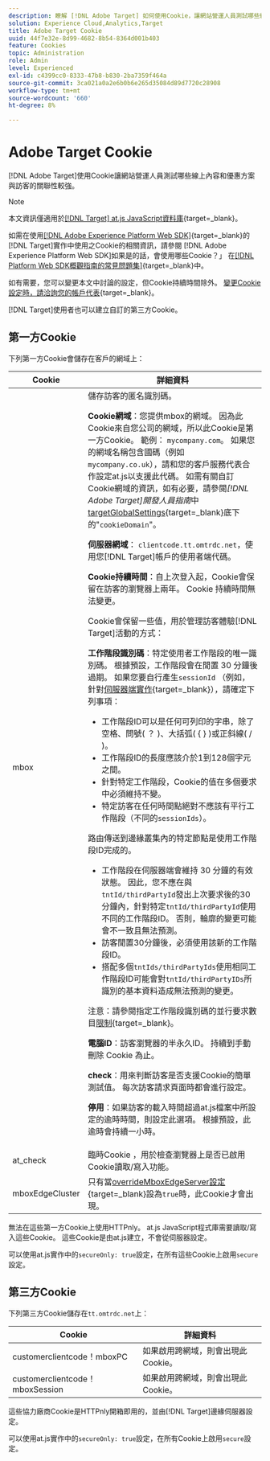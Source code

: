 ```yaml
---
description: 瞭解 [!DNL Adobe Target] 如何使用Cookie，讓網站營運人員測試哪些線上內容和優惠方案與訪客的關聯性較強。
solution: Experience Cloud,Analytics,Target
title: Adobe Target Cookie
uuid: 44f7e32e-8d99-4682-8b54-8364d001b403
feature: Cookies
topic: Administration
role: Admin
level: Experienced
exl-id: c4399cc0-8333-47b8-b830-2ba7359f464a
source-git-commit: 3ca021a0a2e6b0b6e265d35084d89d7720c28908
workflow-type: tm+mt
source-wordcount: '660'
ht-degree: 8%

---
```


# Adobe Target Cookie

[!DNL Adobe Target]使用Cookie讓網站營運人員測試哪些線上內容和優惠方案與訪客的關聯性較強。

>[!NOTE]
>
>本文資訊僅適用於[[!DNL Target] at.js JavaScript資料庫](https://experienceleague.adobe.com/docs/target-dev/developer/client-side/at-js-implementation/functions-overview/targetglobalsettings.html?lang=zh-Hant){target=_blank}。
>
>如需在使用[[!DNL Adobe Experience Platform Web SDK]](https://experienceleague.adobe.com/docs/experience-platform/edge/home.html?lang=zh-Hant){target=_blank}的[!DNL Target]實作中使用之Cookie的相關資訊，請參閱 [!DNL Adobe Experience Platform Web SDK]如果是的話，會使用哪些Cookie？」 在[[!DNL Platform Web SDK概觀指南的常見問題集]](https://experienceleague.adobe.com/docs/experience-platform/edge/web-sdk-faq.html?lang=zh-Hant){target=_blank}中。
>
>如有需要，您可以變更本文中討論的設定，但Cookie持續時間除外。 [變更Cookie設定時，請洽詢您的帳戶代表](https://experienceleague.adobe.com/docs/target/using/cmp-resources-and-contact-information.html?lang=zh-Hant){target=_blank}。
>
>[!DNL Target]使用者也可以建立自訂的第三方Cookie。

## 第一方Cookie

下列第一方Cookie會儲存在客戶的網域上：

| Cookie | 詳細資料 |
| --- | --- |
| mbox | 儲存訪客的匿名識別碼。<P>**Cookie網域**：您提供mbox的網域。 因為此Cookie來自您公司的網域，所以此Cookie是第一方Cookie。 範例： `mycompany.com`。 如果您的網域名稱包含國碼（例如`mycompany.co.uk`），請和您的客戶服務代表合作設定at.js以支援此代碼。 如需有關自訂Cookie網域的資訊，如有必要，請參閱&#x200B;*[!DNL Adobe Target]開發人員指南*&#x200B;中[targetGlobalSettings](https://experienceleague.adobe.com/docs/target-dev/developer/client-side/at-js-implementation/functions-overview/targetglobalsettings.html?lang=zh-Hant){target=_blank}底下的&quot;`cookieDomain`&quot;。<P>**伺服器網域**： `clientcode.tt.omtrdc.net`，使用您[!DNL Target]帳戶的使用者端代碼。<P>**Cookie持續時間**：自上次登入起，Cookie會保留在訪客的瀏覽器上兩年。 Cookie 持續時間無法變更。<P>Cookie會保留一些值，用於管理訪客體驗[!DNL Target]活動的方式：<P>**工作階段識別碼**：特定使用者工作階段的唯一識別碼。 根據預設，工作階段會在閒置 30 分鐘後過期。 如果您要自行產生`sessionId` （例如，針對[伺服器端實作](https://experienceleague.adobe.com/docs/target-dev/developer/server-side/server-side-overview.html?lang=zh-Hant){target=_blank}），請確定下列事項：<ul><li>工作階段ID可以是任何可列印的字串，除了空格、問號( ？ )、大括弧( { } )或正斜線( / )。</li><li>工作階段ID的長度應該介於1到128個字元之間。</li><li>針對特定工作階段，Cookie的值在多個要求中必須維持不變。</li><li>特定訪客在任何時間點絕對不應該有平行工作階段（不同的`sessionIds`）。</li></ul>路由傳送到邊緣叢集內的特定節點是使用工作階段ID完成的。<ul><li>工作階段在伺服器端會維持 30 分鐘的有效狀態。 因此，您不應在與`tntId/thirdPartyId`發出上次要求後的30分鐘內，針對特定`tntId/thirdPartyId`使用不同的工作階段ID。 否則，輪廓的變更可能會不一致且無法預測。</li><li>訪客閒置30分鐘後，必須使用該新的工作階段ID。</li><li>搭配多個`tntIds/thirdPartyIds`使用相同工作階段ID可能會對`tntId/thirdPartyIDs`所識別的基本資料造成無法預測的變更。</li></ul>注意：請參閱指定工作階段識別碼的並行要求數目[限制](https://experienceleague.adobe.com/docs/target/using/troubleshoot/target-limits.html?lang=zh-Hant#content-delivery){target=_blank}。<P>**電腦ID**：訪客瀏覽器的半永久ID。 持續到手動刪除 Cookie 為止。<P>**check**：用來判斷訪客是否支援Cookie的簡單測試值。 每次訪客請求頁面時都會進行設定。<P>**停用**：如果訪客的載入時間超過at.js檔案中所設定的逾時時間，則設定此選項。 根據預設，此逾時會持續一小時。 |
| at_check | 臨時Cookie ，用於檢查瀏覽器上是否已啟用Cookie讀取/寫入功能。 |
| mboxEdgeCluster | 只有當[overrideMboxEdgeServer設定](https://experienceleague.adobe.com/docs/target-dev/developer/client-side/at-js-implementation/functions-overview/targetglobalsettings.html?lang=zh-Hant){target=_blank}設為`true`時，此Cookie才會出現。 |

無法在這些第一方Cookie上使用HTTPnly。 at.js JavaScript程式庫需要讀取/寫入這些Cookie。 這些Cookie是由at.js建立，不會從伺服器設定。

可以使用at.js實作中的`secureOnly: true`設定，在所有這些Cookie上啟用`secure`設定。

## 第三方Cookie

下列第三方Cookie儲存在`tt.omtrdc.net`上：

| Cookie | 詳細資料 |
| --- | --- |
| customerclientcode！mboxPC | 如果啟用跨網域，則會出現此Cookie。 |
| customerclientcode！mboxSession | 如果啟用跨網域，則會出現此Cookie。 |

這些協力廠商Cookie是HTTPnly開箱即用的，並由[!DNL Target]邊緣伺服器設定。

可以使用at.js實作中的`secureOnly: true`設定，在所有Cookie上啟用`secure`設定。